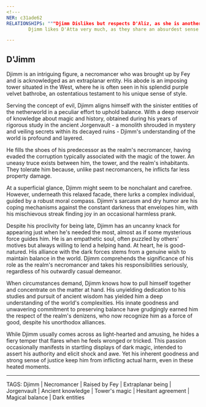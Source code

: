 ```yaml
---
<!---
NER: c31ade62
RELATIONSHIPS: """Djimm Dislikes but respects D'Aliz, as she is another raiser of the dead, with vastly different intent.
		Djimm likes D'Atta very much, as they share an absurdest sense of humor and a determined spirit.""" 

---
```

## D'Jimm

Djimm is an intriguing figure, a necromancer who was brought up by Fey and is acknowledged as an extraplanar entity. His abode is an imposing tower situated in the West, where he is often seen in his splendid purple velvet bathrobe, an ostentatious testament to his unique sense of style.

Serving the concept of evil, Djimm aligns himself with the sinister entities of the netherworld in a peculiar effort to uphold balance. With a deep reservoir of knowledge about magic and history, obtained during his years of rigorous study in the ancient Jorgenvault - a monolith shrouded in mystery and veiling secrets within its decayed ruins - Djimm's understanding of the world is profound and layered.

He fills the shoes of his predecessor as the realm's necromancer, having evaded the corruption typically associated with the magic of the tower. An uneasy truce exists between him, the tower, and the realm's inhabitants. They tolerate him because, unlike past necromancers, he inflicts far less property damage.

At a superficial glance, Djimm might seem to be nonchalant and carefree. However, underneath this relaxed facade, there lurks a complex individual, guided by a robust moral compass. Djimm's sarcasm and dry humor are his coping mechanisms against the constant darkness that envelopes him, with his mischievous streak finding joy in an occasional harmless prank.

Despite his proclivity for being late, Djimm has an uncanny knack for appearing just when he's needed the most, almost as if some mysterious force guides him. He is an empathetic soul, often puzzled by others' motives but always willing to lend a helping hand. At heart, he is good-natured. His alliance with the dark forces stems from a genuine wish to maintain balance in the world. Djimm comprehends the significance of his role as the realm's necromancer and takes his responsibilities seriously, regardless of his outwardly casual demeanor.

When circumstances demand, Djimm knows how to pull himself together and concentrate on the matter at hand. His unyielding dedication to his studies and pursuit of ancient wisdom has yielded him a deep understanding of the world's complexities. His innate goodness and unwavering commitment to preserving balance have grudgingly earned him the respect of the realm's denizens, who now recognize him as a force of good, despite his unorthodox alliances.

While Djimm usually comes across as light-hearted and amusing, he hides a fiery temper that flares when he feels wronged or tricked. This passion occasionally manifests in startling displays of dark magic, intended to assert his authority and elicit shock and awe. Yet his inherent goodness and strong sense of justice keep him from inflicting actual harm, even in these heated moments.


---
TAGS: Djimm | Necromancer | Raised by Fey | Extraplanar being | Jorgenvault | Ancient knowledge | Tower's magic | Hesitant agreement | Magical balance | Dark entities

